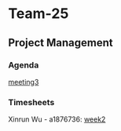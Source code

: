 # Team-25

## Project Management

### Agenda

[meeting3](project-management/agenda/meeting%203.md)

### Timesheets

Xinrun Wu - a1876736:
[week2](project-management/timesheets/Xinrun%20Wu%20-%20a1876736%20-%20week%202.md)
